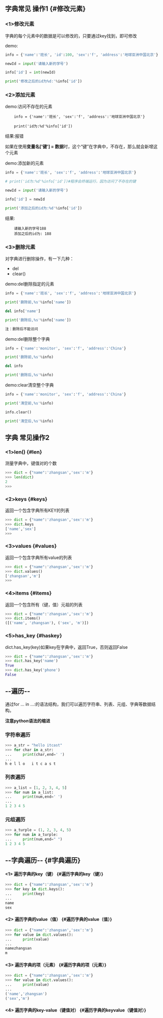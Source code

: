 ## 字典常见 操作1 {#修改元素}

### &lt;1&gt;修改元素

字典的每个元素中的数据是可以修改的，只要通过key找到，即可修改

demo:

```py
info = {'name':'班长', 'id':100, 'sex':'f', 'address':'地球亚洲中国北京'}

newId = input('请输入新的学号')

info['id'] = int(newId)

print('修改之后的id为%d:'%info['id'])
```

### &lt;2&gt;添加元素

demo:访问不存在的元素

```
    info = {'name':'班长', 'sex':'f', 'address':'地球亚洲中国北京'}

    print('id为:%d'%info['id'])
```

结果:报错

如果在使用**变量名\['键'\] = 数据**时，这个“键”在字典中，不存在，那么就会新增这个元素

demo:添加新的元素

```py
info = {'name':'班长', 'sex':'f', 'address':'地球亚洲中国北京'}

# print('id为:%d'%info['id'])#程序会终端运行，因为访问了不存在的键

newId = input('请输入新的学号')

info['id'] = newId

print('添加之后的id为:%d'%info['id'])
```

结果:

```
    请输入新的学号188
    添加之后的id为: 188
```

### &lt;3&gt;删除元素

对字典进行删除操作，有一下几种：

* del
* clear\(\)

demo:del删除指定的元素

```py
info = {'name':'班长', 'sex':'f', 'address':'地球亚洲中国北京'}

print('删除前,%s'%info['name'])

del info['name']

print('删除后,%s'%info['name'])

注：删除后不能访问
```

demo:del删除整个字典

```py
info = {'name':'monitor', 'sex':'f', 'address':'China'}

print('删除前,%s'%info)

del info

print('删除后,%s'%info)
```

demo:clear清空整个字典

```py
info = {'name':'monitor', 'sex':'f', 'address':'China'}

print('清空前,%s'%info)

info.clear()

print('清空后,%s'%info)
```

## **字典 常见操作2**

### &lt;1&gt;len\(\) {#len}

测量字典中，键值对的个数

```py
>>> dict = {"name":'zhangsan','sex':'m'}
>>> len(dict)
2
>>>
```

### &lt;2&gt;keys {#keys}

返回一个包含字典所有KEY的列表

```py
>>> dict = {"name":'zhangsan','sex':'m'}
>>> dict.keys
['name','sex']
>>>
```

### &lt;3&gt;values {#values}

返回一个包含字典所有value的列表

```py
>>> dict = {"name":'zhangsan','sex':'m'}
>>> dict.values()
['zhangsan','m']
>>>
```

### &lt;4&gt;items {#items}

返回一个包含所有（键，值）元祖的列表

```py
>>> dict = {"name":'zhangsan','sex':'m'}
>>> dict.items()
([('name', 'zhangsan'), ('sex', 'm')])
```

### &lt;5&gt;has\_key {#haskey}

dict.has\_key\(key\)如果key在字典中，返回True，否则返回False

```py
>>> dict = {"name":'zhangsan','sex':'m'}
>>> dict.has_key('name')
True
>>> dict.has_key('phone')
False
```

## --遍历--

通过for ... in ...:的语法结构，我们可以遍历字符串、列表、元组、字典等数据结构。

**注意python语法的缩进**

### 字符串遍历

```py
>>> a_str = "hello itcast"
>>> for char in a_str:
...     print(char,end=' ')
...
h e l l o   i t c a s t
```

### 列表遍历

```py
>>> a_list = [1, 2, 3, 4, 5]
>>> for num in a_list:
...     print(num,end=' ')
...
1 2 3 4 5
```

### 元组遍历

```py
>>> a_turple = (1, 2, 3, 4, 5)
>>> for num in a_turple:
...     print(num,end=" ")
1 2 3 4 5
```

## --字典遍历-- {#字典遍历}

#### &lt;1&gt; 遍历字典的key（键） {#遍历字典的key（键）}

```py
>>> dict = {"name":'zhangsan','sex':'m'}
>>> for key in dict.keys():
...     print(key)
... 
name
sex
```

#### &lt;2&gt; 遍历字典的value（值） {#遍历字典的value（值）}

```py
>>> dict = {"name":'zhangsan','sex':'m'}
>>> for value in dict.values():
...     print(value)
... 
namezhangsan
m
```

#### &lt;3&gt; 遍历字典的项（元素） {#遍历字典的项（元素）}

```py
>>> dict = {"name":'zhangsan','sex':'m'}
>>> for value in dict.values():
...     print(value)
... 
('name','zhangsan')
('sex','m')
```

#### &lt;4&gt; 遍历字典的key-value（键值对） {#遍历字典的keyvalue（键值对）}



